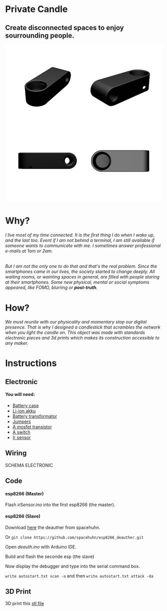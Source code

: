# Private Candle 
## Create disconnected spaces to enjoy sourrounding people. 

![GitHub Logo](/img/PlancheRendu2.png)

# Why? 
###### I live most of my time connected. It is the first thing I do when I wake up, and the last too. Event if I am not behind a terminal, I am still available if someone wants to communicate with me. I sometimes answer professional e-mails at 1am or 2am. 
###### But I am not the only one to do that and that's the real problem. Since the smartphones came in our lives, the society started to change deeply. All waiting rooms, or wainting spaces in general, are filled with people staring at their smartphones. Some new physical, mental or social symptoms appeared, like *FOMO*, *blurring* or **post-truth**. 

# How?
###### We must reunite with our physicality and momentary stop our digital presence. That is why I designed a candlestick that scrambles the network when you light the candle on. This object was made with standards electronic pieces and 3d prints which makes its construction accessible to any maker. 

# Instructions
## Electronic
#### You will need: 
* [Battery case ](https://www.bastelgarage.ch/solar-lipo/18650-batteriefach-batteriehalter-mit-anschlusskabel)
* [Li-ion akku](https://www.bastelgarage.ch/solar-lipo/14500-3-7v-li-ion-akku-750mah-icr14500)
* [Battery transformator](https://www.bastelgarage.ch/solar-lipo/sparkfun-lipo-battery-manager-battery-babysitter)
* [Jumpers](https://www.bastelgarage.ch/kabel-litzen/kabel-leitungen/flachkabel-idc-fc-regenbogen-40p-28awg)
* [A mosfet transistor](https://www.play-zone.ch/en/sparkfun-mosfet-power-control-kit.html)
* [A switch](https://www.bastelgarage.ch/schiebeschalter-dpdt-ein-ein-6-polig?search=switch)
* [Ir sensor](https://www.bastelgarage.ch/ir-infrarot-flammensensor?search=ir%20sensor)

## Wiring

SCHEMA ELECTRONIC

## Code 
#### esp8266 (Master)
Flash *irSensor.ino* into the first esp8266 (the master). 

#### esp8266 (Slave)

  Download [here](https://github.com/spacehuhn/esp8266_deauther) the deauther from spacehuhn. 

  Or
  `git clone https://github.com/spacehuhn/esp8266_deauther.git`
  
  Open *deauth.ino* with Arduino IDE. 

  Build and flash the seconde esp (the slave)

  Now display the debugger and type into the serial command box. 

  `write autostart.txt scan -a`
  and then
  `write autostart.txt attack -da`

## 3D Print

3D print this [stl file](https://www.thingiverse.com/thing:4112161)

